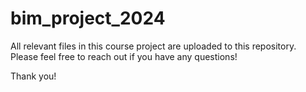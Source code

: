# bim_project_2024
All relevant files in this course project are uploaded to this repository. Please feel free to reach out if you have any questions!

Thank you!
